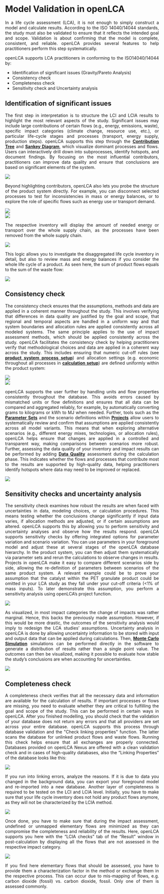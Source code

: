 # Model Validation in openLCA

<div style='text-align: justify;'>

In a life cycle assessment (LCA), it is not enough to simply construct a model and calculate results. According to the ISO 14040/14044 standards, the study must also be validated to ensure that it reflects the intended goal and scope. Validation is about confirming that the model is complete, consistent, and reliable. openLCA provides several features to help practitioners perform this step systematically.

openLCA supports LCA practitioners in conforming to the ISO14040/14044 by:
- Identification of significant issues (Gravity/Pareto Analysis)
- Consistency check
- Completeness check
- Sensitivity check and Uncertainty analysis


## Identification of significant issues

The first step in interpretation is to structure the LCI and LCIA results to highlight the most relevant aspects of the study. Significant issues may include large contributions of certain flows (e.g., energy, emissions, waste), specific impact categories (climate change, resource use, etc.), or particular life-cycle stages and processes (transport, energy supply, production steps). openLCA supports this step through the [**Contribution Tree**](./res_analysis/res_contribution_tree.md) and [**Sankey Diagram**](./res_analysis/res_sankey.md), which visualize dominant processes and flows. Users can interactively drill down into subprocesses, identify hotspots, and document findings. By focusing on the most influential contributors, practitioners can improve data quality and ensure that conclusions are based on significant elements of the system.

![](./media/contribution_tree.png)  


Beyond highlighting contributors, openLCA also lets you probe the structure of the product system directly. For example, you can disconnect selected processes to test for inconsistencies in mass or energy balances, or to explore the role of specific flows such as energy use or transport demand.

![](./media/guidance_1.png)  
![](./media/guidance_2.png)  

The respective inventory will display the amount of needed energy or transport over the whole supply chain, as the processes have been removed from the whole supply chain.

![](./media/guidance_3.png)  

This logic allows you to investigate the disaggregated life cycle inventory in detail, but also to review mass and energy balances if you consider the whole life cycle of a product. As seen here, the sum of product flows equals to the sum of the waste flow:

![](./media/guidance_4.png)  

## Consistency check

The consistency check ensures that the assumptions, methods and data are applied in a coherent manner throughout the study. This involves verifying that differences in data quality are justified by the goal and scope, that regional and temporal aspects are handled in a uniform way and that system boundaries and allocation rules are applied consistently across all modeled systems. The same principle applies to the use of impact assessment methods, which should be applied consistently across the study. openLCA facilitates the consistency check by helping practitioners verify that methodological choices and data are applied in a coherent way across the study. This includes ensuring that numeric cut-off rules (see [**product system process setup**](./prod_sys/Creating.md)) and allocation settings (e.g. economic throughout all processes in [**calculation setup**](./prod_sys/calculating.md)) are defined uniformly within the product system:

![](./media/guidance_5.png)  
![](./media/guidance_6.png)  

openLCA supports the user further by handling units and flow properties consistently throughout the database. This avoids errors caused by mismatched units or flow definitions and ensures that all data can be compared and aggregated reliably, for example, by automatically converting grams to kilograms or kWh to MJ when needed. Further, tools such as the [**Parameter Sets**](./parameters/parameter_sets.md) and the scenario definitions within [**Projects**](./projects/new_proj.md) allow users to systematically review and confirm that assumptions are applied consistently across all model variants. This means that when exploring alternative scenarios (e.g., different energy mixes, technologies, or allocation rules), openLCA helps ensure that changes are applied in a controlled and transparent way, making comparisons between scenarios more robust.
Further, assessing the data quality of your inventory and impact results can be performed by adding [**Data Quality**](./advanced_top/data_quality.md) assessment during the calculation phase. This indicates whether the flows and processes that contribute most to the results are supported by high-quality data, helping practitioners identify hotspots where data may need to be improved or replaced.

![](./media/data_quality_inventory_analysis.png)  

## Sensitivity checks and uncertainty analysis

The sensitivity check examines how robust the results are when faced with uncertainties in data, modeling choices, or calculation procedures. This means testing whether the conclusions change significantly if input data varies, if allocation methods are adjusted, or if certain assumptions are altered. openLCA supports this by allowing you to perform sensitivity and uncertainty analyses and observe how the results respond.
openLCA supports sensitivity checks by offering integrated options for parameter variation and scenario variation. You can use parameters in your foreground model and adjust these at several stages of the openLCA database hierarchy. In the product system, you can then adjust them systematically via parameter sets and rerun the calculations to observe changes in results. Projects in openLCA make it easy to compare different scenarios side by side, allowing the re-definition of parameters between scenarios of the same product system.
A relevant example could be to prove your assumption that the catalyst within the PET granulate product could be omitted in your LCA study as they fall under your cut-off criteria (<1% of mass inputs). To later demonstrate this assumption, you perform a sensitivity analysis using openLCA’s project function.

![](./media/guidance_7.png)  

As visualized, in most impact categories the change of impacts was rather marginal. Hence, this backs the previously made assumption. However, if this would be more drastic, the outcomes of the sensitivity analysis would imply to redesign the LCA studies’ assumptions. 
Uncertainty analysis in openLCA is done by allowing uncertainty information to be stored with input and output data that can be applied during calculations. Then, [**Monte Carlo Simulation**](./advanced_top/monte_carlo.md) simulations can be performed directly in the software to generate a distribution of results rather than a single point value. The outcomes can then be visualized, making it possible to evaluate how stable the study’s conclusions are when accounting for uncertainties.

![](./media/montecarlo.png)  





## Completeness check 

A completeness check verifies that all the necessary data and information are available for the calculation of results. If important processes or flows are missing, you need to evaluate whether they are critical to fulfilling the goal and scope of the study. This can be performed in certain ways in openLCA. After you finished modelling, you should check that the validation of your database does not return any errors and that all providers are set across your entire database. openLCA supports this process through database validation and the "Check linking properties" function. The latter scans the database for unlinked product flows and waste flows. Running this check helps ensure that all exchanges are properly connected. Databases provided on openLCA Nexus are offered with a clean validation check and in cases of high-quality databases, also the “Linking Properties” of the database looks like this:

![](./media/guidance_8.png)  

If you run into linking errors, analyze the reasons. If it is due to data you changed in the background data, you can export your foreground model and re-imported into a new database. 
Another layer of completeness is required to be tested on the LCI and LCIA level. Initially, you have to make sure that your life cycle inventory does not hold any product flows anymore, as they will not be characterized by the LCIA method.

![](./media/results_inventory.png)  

Once done, you have to make sure that during the impact assessment, undefined or unmapped elementary flows are minimized as they can compromise the completeness and reliability of the results. Here, openLCA supports you here with the “LCIA checks” tab of the “Result” window in post-calculation by displaying all the flows that are not assessed in the respective impact category.

![](./media/checks.png)  

If you find here elementary flows that should be assessed, you have to provide them a characterization factor in the method or exchange them in the respective process. This can occur due to mis-mapping of flows, e.g. carbon dioxide (fossil) vs. carbon dioxide, fossil. Only one of them is assessed commonly.

</div>

